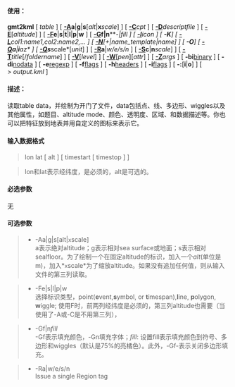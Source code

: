 #### 使用：
**gmt2kml** [ *table* ] [ [**-A**](http://gmt.soest.hawaii.edu/doc/5.4.4/gmt2kml.html#a)**a**|**g**|**s**[*alt*|**x***scale*] ] [ [**-C**](http://gmt.soest.hawaii.edu/doc/5.4.4/gmt2kml.html#c)*cpt* ] [ [**-D**](http://gmt.soest.hawaii.edu/doc/5.4.4/gmt2kml.html#d)*descriptfile* ] [ [**-E**](http://gmt.soest.hawaii.edu/doc/5.4.4/gmt2kml.html#e)[*altitude*] ] [ [**-F**](http://gmt.soest.hawaii.edu/doc/5.4.4/gmt2kml.html#f)**e**|**s**|**t**|**l**|**p**|**w** ] [ [**-G**](http://gmt.soest.hawaii.edu/doc/5.4.4/gmt2kml.html#g)**f|n****-**|*fill* ] [ [**-I**](http://gmt.soest.hawaii.edu/doc/5.4.4/gmt2kml.html#i)*icon* ] [ **-K**] [ [**-L**](http://gmt.soest.hawaii.edu/doc/5.4.4/gmt2kml.html#l)*col1:name1*,*col2:name2*,… ] [ [**-N**](http://gmt.soest.hawaii.edu/doc/5.4.4/gmt2kml.html#n)[+|*name_template*|*name*] ] [ **-O**] [ [**-Q**](http://gmt.soest.hawaii.edu/doc/5.4.4/gmt2kml.html#q)**a**|**i***az* ] [ [**-Q**](http://gmt.soest.hawaii.edu/doc/5.4.4/gmt2kml.html#q)**s***scale*[*unit*] ] [ [**-R**](http://gmt.soest.hawaii.edu/doc/5.4.4/gmt2kml.html#r)**a**|*w/e/s/n* ] [ [**-S**](http://gmt.soest.hawaii.edu/doc/5.4.4/gmt2kml.html#s)**c**|**n***scale*] ] [ [**-T**](http://gmt.soest.hawaii.edu/doc/5.4.4/gmt2kml.html#t)*title*[/*foldername*] ] [ [**-V**](http://gmt.soest.hawaii.edu/doc/5.4.4/gmt2kml.html#v)[*level*] ] [ [**-W**](http://gmt.soest.hawaii.edu/doc/5.4.4/gmt2kml.html#w)[*pen*][*attr*] ] [ [**-Z**](http://gmt.soest.hawaii.edu/doc/5.4.4/gmt2kml.html#z)*args* ] [ **-bi**[binary](http://gmt.soest.hawaii.edu/doc/5.4.4/gmt.html#bi-full) ] [ **-di**[nodata](http://gmt.soest.hawaii.edu/doc/5.4.4/gmt.html#di-full) ] [ **-e**[regexp](http://gmt.soest.hawaii.edu/doc/5.4.4/gmt.html#e-full) ] [ **-f**[flags](http://gmt.soest.hawaii.edu/doc/5.4.4/gmt.html#f-full) ] [ **-h**[headers](http://gmt.soest.hawaii.edu/doc/5.4.4/gmt.html#h-full) ] [ **-i**[flags](http://gmt.soest.hawaii.edu/doc/5.4.4/gmt.html#icols-full) ] [ **-:**[**i**|**o**] ] [ > *output.kml* ]

#### 描述：
读取table data，并绘制为开门了文件，data包括点、线、多边形、wiggles以及其他属性，如题目、altitude mode、颜色、透明度、区域、和数据描述等。你也可以把特征放到地表并用自定义的图标来表示它。
#### 输入数据格式
> lon lat [ alt ] [ timestart [ timestop ] ]  

> lon和lat表示经纬度，是必须的，alt是可选的。  



#### 必选参数
无
#### 可选参数
> - -Aa|g|s[alt|`x`scale]  
> a表示绝对altitude；g表示相对sea surface或地面；s表示相对sealfloor。为了绘制一个在固定altitude的标识，加入一个*alt*(单位是m)，加入*`x`scale*为了缩放altitude。如果没有追加任何值，则从输入文件的第三列读取。

> - -Fe|s|l|p|w  
> 选择标识类型，point(**e**vent,**s**ymbol, or **t**imespan),**l**ine, **p**olygon, **w**iggle; 使用F时，前两列经纬度是必须的，第三列altitude也需要（当使用了-A或-C是不用第三列），

> - -Gf|n*fill*  
> -Gf表示填充颜色，-Gn填充字体；*fill*: 设置fill表示填充颜色到符号、多边形和wiggles（默认是75%的亮橘色）。此外，-Gf-表示关闭多边形填充。

> - -Ra|w/e/s/n  
> Issue a single Region tag
